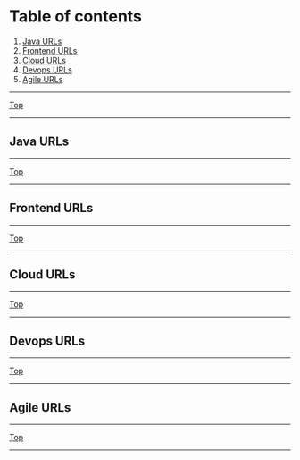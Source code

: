 # Table of contents <br /><a name="toc"></a>
1. [Java URLs](#java_urls)<br />
2. [Frontend URLs](#ui_urls)<br />
3. [Cloud URLs](#cloud_urls)<br />
4. [Devops URLs](#devops_urls)<br />
5. [Agile URLs](#agile_urls)<br />

* * *
[Top](#toc)
* * *
## Java URLs <a name="java_urls"></a>

* * *
[Top](#toc)
* * *
## Frontend URLs <a name="ui_urls"></a>

* * *
[Top](#toc)
* * *
## Cloud URLs <a name="cloud_urls"></a>

* * *
[Top](#toc)
* * *
## Devops URLs <a name="devops_urls"></a>

* * *
[Top](#toc)
* * *
## Agile URLs <a name="agile_urls"></a>

* * *
[Top](#toc)
* * *

